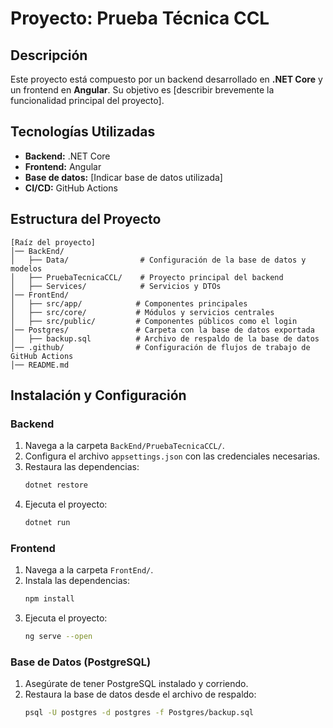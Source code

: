 # Proyecto: Prueba Técnica CCL

## Descripción
Este proyecto está compuesto por un backend desarrollado en **.NET Core** y un frontend en **Angular**. Su objetivo es [describir brevemente la funcionalidad principal del proyecto].

## Tecnologías Utilizadas
- **Backend:** .NET Core
- **Frontend:** Angular
- **Base de datos:** [Indicar base de datos utilizada]
- **CI/CD:** GitHub Actions

## Estructura del Proyecto
```
[Raíz del proyecto]
│── BackEnd/
│   ├── Data/                # Configuración de la base de datos y modelos
│   ├── PruebaTecnicaCCL/    # Proyecto principal del backend
│   ├── Services/            # Servicios y DTOs
│── FrontEnd/
│   ├── src/app/            # Componentes principales
│   ├── src/core/           # Módulos y servicios centrales
│   ├── src/public/         # Componentes públicos como el login
│── Postgres/               # Carpeta con la base de datos exportada
│   ├── backup.sql          # Archivo de respaldo de la base de datos
│── .github/                # Configuración de flujos de trabajo de GitHub Actions
│── README.md
```

## Instalación y Configuración

### Backend
1. Navega a la carpeta `BackEnd/PruebaTecnicaCCL/`.
2. Configura el archivo `appsettings.json` con las credenciales necesarias.
3. Restaura las dependencias:
   ```sh
   dotnet restore
   ```
4. Ejecuta el proyecto:
   ```sh
   dotnet run
   ```

### Frontend
1. Navega a la carpeta `FrontEnd/`.
2. Instala las dependencias:
   ```sh
   npm install
   ```
3. Ejecuta el proyecto:
   ```sh
   ng serve --open
   ```

### Base de Datos (PostgreSQL)
1. Asegúrate de tener PostgreSQL instalado y corriendo.
2. Restaura la base de datos desde el archivo de respaldo:
   ```sh
   psql -U postgres -d postgres -f Postgres/backup.sql
   ```





